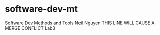 # software-dev-mt
Software Dev Methods and Tools
Neil Nguyen
THIS LINE WILL CAUSE A MERGE CONFLICT
Lab3
